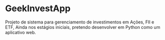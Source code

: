# GeekInvestApp
Projeto de sistema para gerenciamento de investimentos em Ações, FII e ETF, Ainda nos estágios iniciais, pretendo desenvolver em Python como um aplicativo web.
